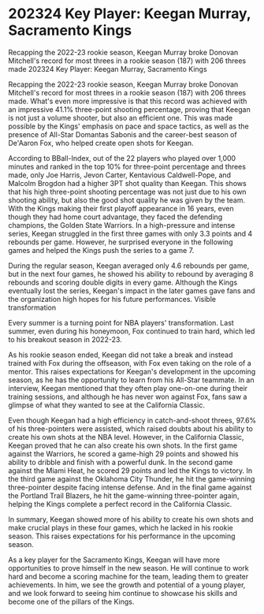 # 202324 Key Player: Keegan Murray, Sacramento Kings

Recapping the 2022-23 rookie season, Keegan Murray broke Donovan Mitchell's record for most threes in a rookie season (187) with 206 threes made 
 202324 Key Player: Keegan Murray, Sacramento Kings

Recapping the 2022-23 rookie season, Keegan Murray broke Donovan Mitchell's record for most threes in a rookie season (187) with 206 threes made. What's even more impressive is that this record was achieved with an impressive 41.1% three-point shooting percentage, proving that Keegan is not just a volume shooter, but also an efficient one. This was made possible by the Kings' emphasis on pace and space tactics, as well as the presence of All-Star Domantas Sabonis and the career-best season of De'Aaron Fox, who helped create open shots for Keegan.

According to BBall-Index, out of the 22 players who played over 1,000 minutes and ranked in the top 10% for three-point percentage and threes made, only Joe Harris, Jevon Carter, Kentavious Caldwell-Pope, and Malcolm Brogdon had a higher 3PT shot quality than Keegan. This shows that his high three-point shooting percentage was not just due to his own shooting ability, but also the good shot quality he was given by the team. With the Kings making their first playoff appearance in 16 years, even though they had home court advantage, they faced the defending champions, the Golden State Warriors. In a high-pressure and intense series, Keegan struggled in the first three games with only 3.3 points and 4 rebounds per game. However, he surprised everyone in the following games and helped the Kings push the series to a game 7.

During the regular season, Keegan averaged only 4.6 rebounds per game, but in the next four games, he showed his ability to rebound by averaging 8 rebounds and scoring double digits in every game. Although the Kings eventually lost the series, Keegan's impact in the later games gave fans and the organization high hopes for his future performances. Visible transformation

Every summer is a turning point for NBA players' transformation. Last summer, even during his honeymoon, Fox continued to train hard, which led to his breakout season in 2022-23.

As his rookie season ended, Keegan did not take a break and instead trained with Fox during the offseason, with Fox even taking on the role of a mentor. This raises expectations for Keegan's development in the upcoming season, as he has the opportunity to learn from his All-Star teammate. In an interview, Keegan mentioned that they often play one-on-one during their training sessions, and although he has never won against Fox, fans saw a glimpse of what they wanted to see at the California Classic.

Even though Keegan had a high efficiency in catch-and-shoot threes, 97.6% of his three-pointers were assisted, which raised doubts about his ability to create his own shots at the NBA level. However, in the California Classic, Keegan proved that he can also create his own shots. In the first game against the Warriors, he scored a game-high 29 points and showed his ability to dribble and finish with a powerful dunk. In the second game against the Miami Heat, he scored 29 points and led the Kings to victory. In the third game against the Oklahoma City Thunder, he hit the game-winning three-pointer despite facing intense defense. And in the final game against the Portland Trail Blazers, he hit the game-winning three-pointer again, helping the Kings complete a perfect record in the California Classic.

In summary, Keegan showed more of his ability to create his own shots and make crucial plays in these four games, which he lacked in his rookie season. This raises expectations for his performance in the upcoming season.

As a key player for the Sacramento Kings, Keegan will have more opportunities to prove himself in the new season. He will continue to work hard and become a scoring machine for the team, leading them to greater achievements. In him, we see the growth and potential of a young player, and we look forward to seeing him continue to showcase his skills and become one of the pillars of the Kings.
